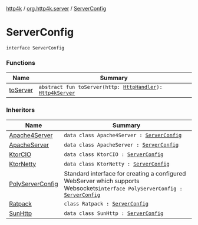 [http4k](../../index.md) / [org.http4k.server](../index.md) / [ServerConfig](./index.md)

# ServerConfig

`interface ServerConfig`

### Functions

| Name | Summary |
|---|---|
| [toServer](to-server.md) | `abstract fun toServer(http: `[`HttpHandler`](../../org.http4k.core/-http-handler.md)`): `[`Http4kServer`](../-http4k-server/index.md) |

### Inheritors

| Name | Summary |
|---|---|
| [Apache4Server](../-apache4-server/index.md) | `data class Apache4Server : `[`ServerConfig`](./index.md) |
| [ApacheServer](../-apache-server/index.md) | `data class ApacheServer : `[`ServerConfig`](./index.md) |
| [KtorCIO](../-ktor-c-i-o/index.md) | `data class KtorCIO : `[`ServerConfig`](./index.md) |
| [KtorNetty](../-ktor-netty/index.md) | `data class KtorNetty : `[`ServerConfig`](./index.md) |
| [PolyServerConfig](../-poly-server-config/index.md) | Standard interface for creating a configured WebServer which supports Websockets`interface PolyServerConfig : `[`ServerConfig`](./index.md) |
| [Ratpack](../-ratpack/index.md) | `class Ratpack : `[`ServerConfig`](./index.md) |
| [SunHttp](../-sun-http/index.md) | `data class SunHttp : `[`ServerConfig`](./index.md) |
